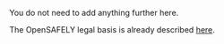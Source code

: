 You do not need to add anything further here.

The OpenSAFELY legal basis is already described [here](https://www.england.nhs.uk/contact-us/privacy-notice/how-we-use-your-information/covid-19-response/coronavirus-covid-19-research-platform/).
